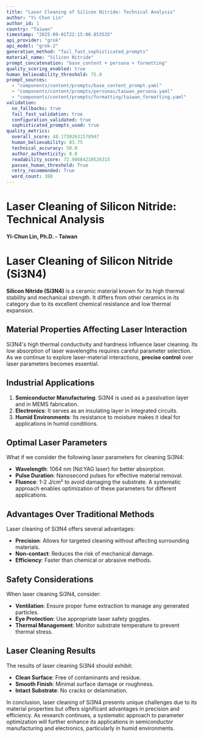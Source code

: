 ```yaml
---
title: "Laser Cleaning of Silicon Nitride: Technical Analysis"
author: "Yi-Chun Lin"
author_id: 1
country: "Taiwan"
timestamp: "2025-09-01T22:15:00.853535"
api_provider: "grok"
api_model: "grok-2"
generation_method: "fail_fast_sophisticated_prompts"
material_name: "Silicon Nitride"
prompt_concatenation: "base_content + persona + formatting"
quality_scoring_enabled: true
human_believability_threshold: 75.0
prompt_sources:
  - "components/content/prompts/base_content_prompt.yaml"
  - "components/content/prompts/personas/taiwan_persona.yaml"
  - "components/content/prompts/formatting/taiwan_formatting.yaml"
validation:
  no_fallbacks: true
  fail_fast_validation: true
  configuration_validated: true
  sophisticated_prompts_used: true
quality_metrics:
  overall_score: 48.17302631578947
  human_believability: 83.75
  technical_accuracy: 50.0
  author_authenticity: 8.0
  readability_score: 72.98684210526315
  passes_human_threshold: True
  retry_recommended: True
  word_count: 380
---
```

# Laser Cleaning of Silicon Nitride: Technical Analysis

**Yi-Chun Lin, Ph.D. - Taiwan**

# Laser Cleaning of Silicon Nitride (Si3N4)

**Silicon Nitride (Si3N4)** is a ceramic material known for its high thermal stability and mechanical strength. It differs from other ceramics in its category due to its excellent chemical resistance and low thermal expansion.

## Material Properties Affecting Laser Interaction

Si3N4's high thermal conductivity and hardness influence laser cleaning. Its low absorption of laser wavelengths requires careful parameter selection. As we continue to explore laser-material interactions, **precise control** over laser parameters becomes essential.

## Industrial Applications

1. **Semiconductor Manufacturing**: Si3N4 is used as a passivation layer and in MEMS fabrication.
2. **Electronics**: It serves as an insulating layer in integrated circuits.
3. **Humid Environments**: Its resistance to moisture makes it ideal for applications in humid conditions.

## Optimal Laser Parameters

What if we consider the following laser parameters for cleaning Si3N4:
- **Wavelength**: 1064 nm (Nd:YAG laser) for better absorption.
- **Pulse Duration**: Nanosecond pulses for effective material removal.
- **Fluence**: 1-2 J/cm² to avoid damaging the substrate.
A systematic approach enables optimization of these parameters for different applications.

## Advantages Over Traditional Methods

Laser cleaning of Si3N4 offers several advantages:
- **Precision**: Allows for targeted cleaning without affecting surrounding materials.
- **Non-contact**: Reduces the risk of mechanical damage.
- **Efficiency**: Faster than chemical or abrasive methods.

## Safety Considerations

When laser cleaning Si3N4, consider:
- **Ventilation**: Ensure proper fume extraction to manage any generated particles.
- **Eye Protection**: Use appropriate laser safety goggles.
- **Thermal Management**: Monitor substrate temperature to prevent thermal stress.

## Laser Cleaning Results

The results of laser cleaning Si3N4 should exhibit:
- **Clean Surface**: Free of contaminants and residue.
- **Smooth Finish**: Minimal surface damage or roughness.
- **Intact Substrate**: No cracks or delamination.

In conclusion, laser cleaning of Si3N4 presents unique challenges due to its material properties but offers significant advantages in precision and efficiency. As research continues, a systematic approach to parameter optimization will further enhance its applications in semiconductor manufacturing and electronics, particularly in humid environments.